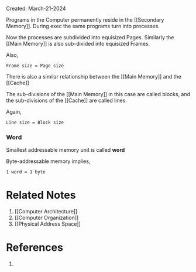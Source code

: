 Created: March-21-2024

Programs in the Computer permanently reside in the [[Secondary Memory]]. During exec the same programs turn into processes.

Now the processes are subdivided into equisized Pages. Similarly the [[Main Memory]] is also sub-divided into equisized Frames.

Also,

	Frame size = Page size

There is also a similar relationship between the [[Main Memory]] and the [[Cache]]

The sub-divisions of the [[Main Memory]] in this case are called blocks, and the sub-divisions of the [[Cache]] are called lines.

Again,

	Line size = Block size
### Word

Smallest addressable memory unit is called **word**

Byte-addressable memory implies,

	1 word = 1 byte
# Related Notes

1. [[Computer Architecture]]
2. [[Computer Organization]]
3. [[Physical Address Space]]
# References

1. 